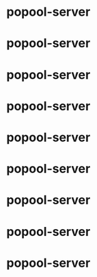 # popool-server
# popool-server
# popool-server
# popool-server
# popool-server
# popool-server
# popool-server
# popool-server
# popool-server
